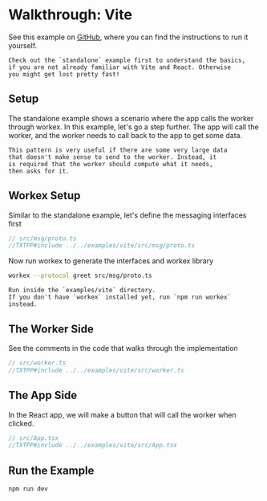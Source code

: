 # Walkthrough: Vite

See this example on [GitHub](https://github.com/Pistonite/workex/tree/main/examples/vite),
where you can find the instructions to run it yourself.

```admonish tip
Check out the `standalone` example first to understand the basics,
if you are not already familiar with Vite and React. Otherwise
you might get lost pretty fast!
```

## Setup

The standalone example shows a scenario where the app calls
the worker through workex. In this example, let's go a step further.
The app will call the worker, and the worker needs to call back
to the app to get some data.

```admonish tip
This pattern is very useful if there are some very large data
that doesn't make sense to send to the worker. Instead, it
is required that the worker should compute what it needs,
then asks for it.
```

## Workex Setup

Similar to the standalone example, let's define the messaging interfaces first
```typescript
// src/msg/proto.ts
//TXTPP#include ../../examples/vite/src/msg/proto.ts
```
Now run workex to generate the interfaces and workex library

```bash
workex --protocol greet src/msg/proto.ts
```
```admonish info
Run inside the `examples/vite` directory.
If you don't have `workex` installed yet, run `npm run workex` instead.
```

## The Worker Side
See the comments in the code that walks through the implementation
```typescript
// src/worker.ts
//TXTPP#include ../../examples/vite/src/worker.ts
```

## The App Side
In the React app, we will make a button that will call the worker
when clicked.
```typescript
// src/App.tsx
//TXTPP#include ../../examples/vite/src/App.tsx
```

## Run the Example
```bash
npm run dev
```
